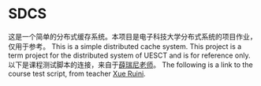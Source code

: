 # SDCS
这是一个简单的分布式缓存系统。本项目是电子科技大学分布式系统的项目作业，仅用于参考。 
This is a simple distributed cache system. This project is a term project for the distributed system of UESCT and is for reference only. 
以下是课程测试脚本的连接，来自于[薛瑞尼老师](https://github.com/ruini-classes/sdcs-testsuit)。 
The following is a link to the course test script, from teacher [Xue Ruini](https://github.com/ruini-classes/sdcs-testsuit). 
